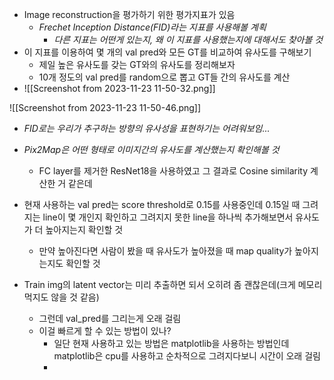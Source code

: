 - Image reconstruction을 평가하기 위한 평가지표가 있음
	- *Frechet Inception Distance(FID)라는 지표를 사용해볼 계획*
		- *다른 지표는 어떤게 있는지, 왜 이 지표를 사용했는지에 대해서도 찾아볼 것*
- 이 지표를 이용하여 몇 개의 val pred와 모든 GT를 비교하여 유사도를 구해보기
	- 제일 높은 유사도를 갖는 GT와의 유사도를 정리해보자
	- 10개 정도의 val pred를 random으로 뽑고 GT들 간의 유사도를 계산
- ![[Screenshot from 2023-11-23 11-50-32.png]]

![[Screenshot from 2023-11-23 11-50-46.png]]
- *FID로는 우리가 추구하는 방향의 유사성을 표현하기는 어려워보임...*
- *Pix2Map은 어떤 형태로 이미지간의 유사도를 계산했는지 확인해볼 것*
	- FC layer를 제거한 ResNet18을 사용하였고 그 결과로 Cosine similarity 계산한 거 같은데
- 현재 사용하는 val pred는 score threshold로 0.15를 사용중인데 0.15일 때 그려지는 line이 몇 개인지 확인하고 그려지지 못한 line을 하나씩 추가해보면서 유사도가 더 높아지는지 확인할 것
	- 만약 높아진다면 사람이 봤을 때 유사도가 높아졌을 때 map quality가 높아지는지도 확인할 것

- Train img의 latent vector는 미리 추출하면 되서 오히려 좀 괜찮은데(크게 메모리 먹지도 않을 것 같음)
	- 그런데 val_pred를 그리는게 오래 걸림
	- 이걸 빠르게 할 수 있는 방법이 있나?
		- 일단 현재 사용하고 있는 방법은 matplotlib을 사용하는 방법인데 matplotlib은 cpu를 사용하고 순차적으로 그려지다보니 시간이 오래 걸림
		- 